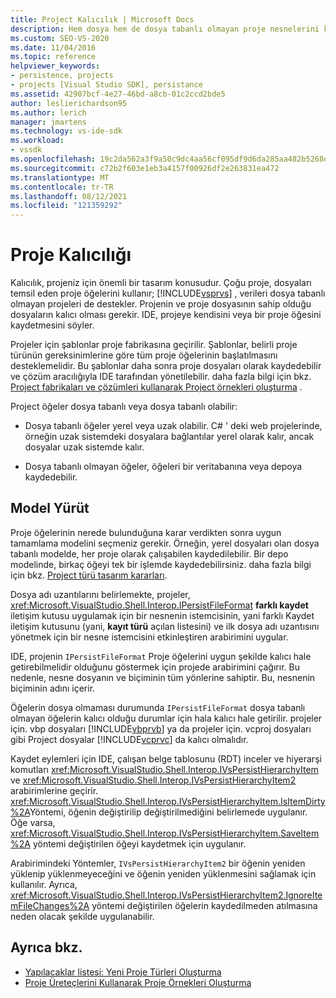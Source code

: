 ```yaml
---
title: Project Kalıcılık | Microsoft Docs
description: Hem dosya hem de dosya tabanlı olmayan proje nesnelerini kalıcı hale getirmek için IPersistFileFormat kullanımı dahil olmak üzere, projenizin tasarımında Kalıcılık hakkında bilgi edinin.
ms.custom: SEO-VS-2020
ms.date: 11/04/2016
ms.topic: reference
helpviewer_keywords:
- persistence, projects
- projects [Visual Studio SDK], persistance
ms.assetid: 42907bcf-4e27-46bd-a8cb-01c2ccd2bde5
author: leslierichardson95
ms.author: lerich
manager: jmartens
ms.technology: vs-ide-sdk
ms.workload:
- vssdk
ms.openlocfilehash: 19c2da562a3f9a50c9dc4aa56cf095df9d6da285aa482b5268d3ba79a955ff98
ms.sourcegitcommit: c72b2f603e1eb3a4157f00926df2e263831ea472
ms.translationtype: MT
ms.contentlocale: tr-TR
ms.lasthandoff: 08/12/2021
ms.locfileid: "121359292"
---
```

# <a name="project-persistence"></a>Proje Kalıcılığı
Kalıcılık, projeniz için önemli bir tasarım konusudur. Çoğu proje, dosyaları temsil eden proje öğelerini kullanır; [!INCLUDE[vsprvs](../../code-quality/includes/vsprvs_md.md)] , verileri dosya tabanlı olmayan projeleri de destekler. Projenin ve proje dosyasının sahip olduğu dosyaların kalıcı olması gerekir. IDE, projeye kendisini veya bir proje öğesini kaydetmesini söyler.

 Projeler için şablonlar proje fabrikasına geçirilir. Şablonlar, belirli proje türünün gereksinimlerine göre tüm proje öğelerinin başlatılmasını desteklemelidir. Bu şablonlar daha sonra proje dosyaları olarak kaydedebilir ve çözüm aracılığıyla IDE tarafından yönetilebilir. daha fazla bilgi için bkz. [Project fabrikaları ve çözümleri kullanarak Project örnekleri oluşturma](../../extensibility/internals/creating-project-instances-by-using-project-factories.md) . [](../../extensibility/internals/solutions-overview.md)

 Project öğeler dosya tabanlı veya dosya tabanlı olabilir:

- Dosya tabanlı öğeler yerel veya uzak olabilir. C# ' deki web projelerinde, örneğin uzak sistemdeki dosyalara bağlantılar yerel olarak kalır, ancak dosyalar uzak sistemde kalır.

- Dosya tabanlı olmayan öğeler, öğeleri bir veritabanına veya depoya kaydedebilir.

## <a name="commit-models"></a>Model Yürüt
 Proje öğelerinin nerede bulunduğuna karar verdikten sonra uygun tamamlama modelini seçmeniz gerekir. Örneğin, yerel dosyaları olan dosya tabanlı modelde, her proje olarak çalışabilen kaydedilebilir. Bir depo modelinde, birkaç öğeyi tek bir işlemde kaydedebilirsiniz. daha fazla bilgi için bkz. [Project türü tasarım kararları](../../extensibility/internals/project-type-design-decisions.md).

 Dosya adı uzantılarını belirlemekte, projeler, <xref:Microsoft.VisualStudio.Shell.Interop.IPersistFileFormat> **farklı kaydet** iletişim kutusu uygulamak için bir nesnenin istemcisinin, yani farklı Kaydet iletişim kutusunu (yani, **kayıt türü** açılan listesini) ve ilk dosya adı uzantısını yönetmek için bir nesne istemcisini etkinleştiren arabirimini uygular.

 IDE, projenin `IPersistFileFormat` Proje öğelerini uygun şekilde kalıcı hale getirebilmelidir olduğunu göstermek için projede arabirimini çağırır. Bu nedenle, nesne dosyanın ve biçiminin tüm yönlerine sahiptir. Bu, nesnenin biçiminin adını içerir.

 Öğelerin dosya olmaması durumunda `IPersistFileFormat` dosya tabanlı olmayan öğelerin kalıcı olduğu durumlar için hala kalıcı hale getirilir. projeler için. vbp dosyaları [!INCLUDE[vbprvb](../../code-quality/includes/vbprvb_md.md)] ya da projeler için. vcproj dosyaları gibi Project dosyalar [!INCLUDE[vcprvc](../../code-quality/includes/vcprvc_md.md)] da kalıcı olmalıdır.

 Kaydet eylemleri için IDE, çalışan belge tablosunu (RDT) inceler ve hiyerarşi komutları <xref:Microsoft.VisualStudio.Shell.Interop.IVsPersistHierarchyItem> ve <xref:Microsoft.VisualStudio.Shell.Interop.IVsPersistHierarchyItem2> arabirimlerine geçirir. <xref:Microsoft.VisualStudio.Shell.Interop.IVsPersistHierarchyItem.IsItemDirty%2A>Yöntemi, öğenin değiştirilip değiştirilmediğini belirlemede uygulanır. Öğe varsa, <xref:Microsoft.VisualStudio.Shell.Interop.IVsPersistHierarchyItem.SaveItem%2A> yöntemi değiştirilen öğeyi kaydetmek için uygulanır.

 Arabirimindeki Yöntemler, `IVsPersistHierarchyItem2` bir öğenin yeniden yüklenip yüklenmeyeceğini ve öğenin yeniden yüklenmesini sağlamak için kullanılır. Ayrıca, <xref:Microsoft.VisualStudio.Shell.Interop.IVsPersistHierarchyItem2.IgnoreItemFileChanges%2A> yöntemi değiştirilen öğelerin kaydedilmeden atılmasına neden olacak şekilde uygulanabilir.

## <a name="see-also"></a>Ayrıca bkz.
- [Yapılacaklar listesi: Yeni Proje Türleri Oluşturma](../../extensibility/internals/checklist-creating-new-project-types.md)
- [Proje Üreteçlerini Kullanarak Proje Örnekleri Oluşturma](../../extensibility/internals/creating-project-instances-by-using-project-factories.md)

